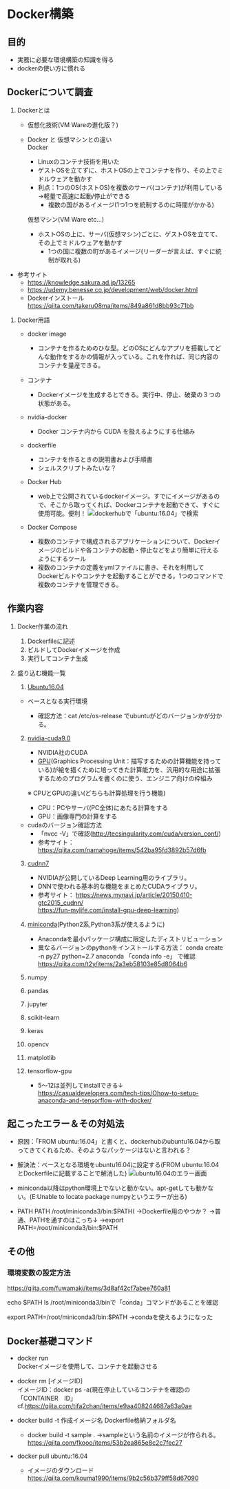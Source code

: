 # Docker構築

## 目的
- 実務に必要な環境構築の知識を得る
- dockerの使い方に慣れる

## Dockerについて調査
1. Dockerとは  
    - 仮想化技術(VM Wareの進化版？)
    - Docker と 仮想マシンとの違い  
    Docker  
        - Linuxのコンテナ技術を用いた
        - ゲストOSを立てずに、ホストOSの上でコンテナを作り、その上でミドルウェアを動かす
        - 利点：1つのOS(ホストOS)を複数のサーバ(コンテナ)が利用している→軽量で高速に起動/停止ができる  
            - 複数の国があるイメージ(1つ1つを統制するのに時間がかかる)

        仮想マシン(VM Ware etc...)      
        - ホストOSの上に、サーバ(仮想マシン)ごとに、ゲストOSを立てて、その上でミドルウェアを動かす
            - 1つの国に複数の町があるイメージ(リーダーが言えば、すぐに統制が取れる)
 - 参考サイト
    - https://knowledge.sakura.ad.jp/13265
    - https://udemy.benesse.co.jp/development/web/docker.html
    -  Dockerインストール  
https://qiita.com/takeru08ma/items/849a861d8bb93c71bb


1. Docker用語
    - docker image  
        - コンテナを作るためのひな型。どのOSにどんなアプリを搭載してどんな動作をするかの情報が入っている。これを作れば、同じ内容のコンテナを量産できる。

    - コンテナ
        - Dockerイメージを生成するとできる。実行中、停止、破棄の３つの状態がある。

    - nvidia-docker
        - Docker コンテナ内から CUDA を扱えるようにする仕組み
    - dockerfile  
        - コンテナを作るときの説明書および手順書
        - シェルスクリプトみたいな？

    - Docker Hub
        - web上で公開されているdockerイメージ。すでにイメージがあるので、そこから取ってくれば、Dockerコンテナを起動できて、すぐに使用可能。便利！
            ![dockerhubで「ubuntu:16.04」で検索](2019-10-23-15-28-23.png)

    - Docker Compose
        - 複数のコンテナで構成されるアプリケーションについて、Dockerイメージのビルドや各コンテナの起動・停止などをより簡単に行えるようにするツール
        - 複数のコンテナの定義をymlファイルに書き、それを利用してDockerビルドやコンテナを起動することができる。1つのコマンドで複数のコンテナを管理できる。  

## 作業内容
1. Docker作業の流れ
    1. Dockerfileに記述
    2. ビルドしてDockerイメージを作成
    3. 実行してコンテナ生成  


1. 盛り込む機能一覧  
    1. [Ubuntu16.04](https://qiita.com/pochy9n/items/69ab8fc071c187a1f5f8)
    - ベースとなる実行環境   

        - 確認方法：cat /etc/os-release
    でubuntuがどのバージョンかが分かる。 
    2. [nvidia-cuda9.0](https://www.kagoya.jp/howto/rentalserver/gpu_deeplearning_ai/)
        - NVIDIA社のCUDA
        - [GPU](https://www.kagoya.jp/howto/rentalserver/gpu1/)(Graphics Processing Unit：描写するための計算機能を持っている)が絵を描くために培ってきた計算能力を、汎用的な用途に拡張するためのプログラムを書くのに使う、エンジニア向けの枠組み  
          
        ※ CPUとGPUの違い(どちらも計算処理を行う機能)  
        - CPU：PCやサーバ(PC全体)にあたる計算をする  
        - GPU：画像専門の計算をする
    - cudaのバージョン確認方法
        - 「nvcc -V」で確認(http://tecsingularity.com/cuda/version_conf/)
        - 参考サイト：https://qiita.com/namahoge/items/542ba95fd3892b57d6fb


    3. [cudnn7](https://fun-mylife.com/install-gpu-deep-learning)
        - NVIDIAが公開しているDeep Learning用のライブラリ。  
        - DNNで使われる基本的な機能をまとめたCUDAライブラリ。  
        - 参考サイト：
        https://news.mynavi.jp/article/20150410-gtc2015_cudnn/  
        https://fun-mylife.com/install-gpu-deep-learning)

    4. [miniconda](https://github.com/yorek/docker-anaconda/blob/master/Dockerfile.ubuntu.miniconda)(Python2系,Python3系が使えるように)
        - Anacondaを最小パッケージ構成に限定したディストリビューション 
        - 異なるバージョンのpythonをインストールする方法：
conda create -n py27 python=2.7 anaconda
「conda info -e」 で確認
https://qiita.com/t2y/items/2a3eb58103e85d8064b6

    5. numpy
    6. pandas
    7. jupyter
    8. scikit-learn
    9. keras
    10. opencv
    11. matplotlib
    12. tensorflow-gpu
        - 5～12は並列してinstallできる↓
https://casualdevelopers.com/tech-tips/Ohow-to-setup-anaconda-and-tensorflow-with-docker/
## 起こったエラー＆その対処法
- 原因：「FROM ubuntu:16.04」と書くと、dockerhubのubuntu16.04から取ってきてくれるため、そのようなパッケージはないと言われる？

- 解決法：ベースとなる環境をubuntu16.04に設定する(FROM ubuntu:16.04とDockerfileに記載することで解消した)
    ![ubuntu16.04のエラー画面](2019-10-23-13-33-56.png)

- miniconda以降はpython環境上でないと動かない。apt-getしても動かない。(E:Unable to locate package numpyというエラーが出る)

- PATH PATH /root/miniconda3/bin:\$PATH(
    →Dockerfile用のやつか？
    →普通、PATHを通すのはこっち↓
    →export PATH=/root/miniconda3/bin:$PATH

## その他
### 環境変数の設定方法
https://qiita.com/fuwamaki/items/3d8af42cf7abee760a81

echo $PATH
ls /root/miniconda3/binで「conda」コマンドがあることを確認

export PATH=/root/miniconda3/bin:$PATH
→condaを使えるようになった

##  Docker基礎コマンド
- docker run  
    Dockerイメージを使用して、コンテナを起動させる

- docker rm [イメージID]  
イメージID：docker ps -a(現在停止しているコンテナを確認)の「CONTAINER　ID」 
cf.https://qiita.com/tifa2chan/items/e9aa408244687a63a0ae

- docker build -t 作成イメージ名 Dockerfile格納フォルダ名
    - docker build -t sample .
→sampleという名前のイメージが作られる。
https://qiita.com/fkooo/items/53b2ea865e8c2c7fec27

- docker pull ubuntu:16.04
    - イメージのダウンロード
https://qiita.com/kouma1990/items/9b2c56b379ff58d67090
